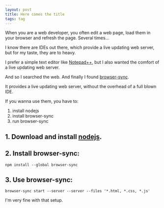 ```yaml
---
layout: post
title: Here comes the title
tags: tag
---
```


When you are a web developer, you often edit a web page, load them in your browser and refresh the page. Several times...

I know there are IDEs out there, which provide a live updating web server, but for my taste, they are to heavy.

I prefer a simple text editor like [Notepad++](https://notepad-plus-plus.org/downloads/), but I also wanted the comfort of a live updating web server.

And so I searched the web. And finally I found [browser-sync](https://browsersync.io/).

It provides a live updating web server, without the overhead of a full blown IDE.

If you wanna use them, you have to:

1. install nodejs
2. install browser-sync
3. run browser-sync

## 1. Download and install [nodejs](https://nodejs.org/en/download/).

## 2. Install browser-sync:

```
npm install --global browser-sync
```

## 3. Use browser-sync:

```
browser-sync start --server --server --files '*.html, *.css, *.js'
```

I'm very fine with that setup.
